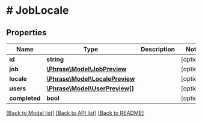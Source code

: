 # # JobLocale

## Properties

Name | Type | Description | Notes
------------ | ------------- | ------------- | -------------
**id** | **string** |  | [optional] 
**job** | [**\Phrase\Model\JobPreview**](JobPreview.md) |  | [optional] 
**locale** | [**\Phrase\Model\LocalePreview**](LocalePreview.md) |  | [optional] 
**users** | [**\Phrase\Model\UserPreview[]**](UserPreview.md) |  | [optional] 
**completed** | **bool** |  | [optional] 

[[Back to Model list]](../../README.md#documentation-for-models) [[Back to API list]](../../README.md#documentation-for-api-endpoints) [[Back to README]](../../README.md)


